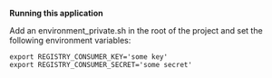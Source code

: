**Running this application**

Add an environment_private.sh in the root of the project and set the following environment variables:

```
export REGISTRY_CONSUMER_KEY='some key'
export REGISTRY_CONSUMER_SECRET='some secret'
```
